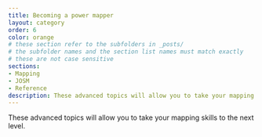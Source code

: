 ```yaml
---
title: Becoming a power mapper
layout: category
order: 6
color: orange
# these section refer to the subfolders in _posts/
# the subfolder names and the section list names must match exactly
# these are not case sensitive
sections:
- Mapping
- JOSM
- Reference
description: These advanced topics will allow you to take your mapping skills to the next level.
---
```


These advanced topics will allow you to take your mapping skills to the next level.